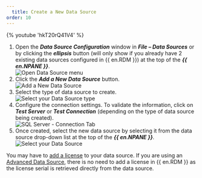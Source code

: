```yaml
---
  title: Create a New Data Source
order: 10
---
```

{% youtube 'hkT20rQ41V4' %}  

1. Open the ***Data Source Configuration*** window in ***File – Data Sources*** or by clicking the ***ellipsis*** button (will only show if you already have 2 existing data sources configured in {{ en.RDM }}) at the top of the ***{{ en.NPANE }}***.  
![Open Data Source menu](https://webdevolutions.azureedge.net/docs/en/rdm/windows/clip11364.png) 
1. Click the ***Add a New Data Source*** button.  
![Add a New Data Source](https://webdevolutions.azureedge.net/docs/en/rdm/windows/clip10816.png) 
1. Select the type of data source to create.  
![Select your Data Source type](https://webdevolutions.azureedge.net/docs/en/rdm/windows/clip11365.png) 
1. Configure the connection settings. To validate the information, click on ***Test Server*** or ***Test Connection*** (depending on the type of data source being created).  
![SQL Server - Connection Tab](https://webdevolutions.azureedge.net/docs/en/rdm/windows/clip11366.png) 
1. Once created, select the new data source by selecting it from the data source drop-down list at the top of the ***{{ en.NPANE }}***.  
![Select your Data Source](https://webdevolutions.azureedge.net/docs/en/rdm/windows/clip11369.png) 

You may have to [add a license](/rdm/windows/commands/administration/management/licenses/) to your data source. If you are using an [Advanced Data Source](/rdm/windows/data-sources/data-sources-types/advanced-data-sources/), there is no need to add a license in {{ en.RDM }} as the license serial is retrieved directly from the data source. 

